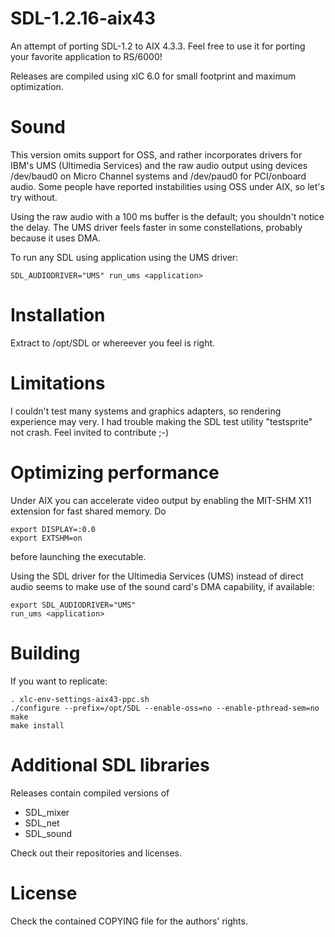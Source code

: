 # SDL-1.2.16-aix43

An attempt of porting SDL-1.2 to AIX 4.3.3.
Feel free to use it for porting your favorite application to RS/6000!

Releases are compiled using xlC 6.0 for small footprint and maximum optimization.

# Sound
This version omits support for OSS, and rather incorporates drivers for IBM's UMS (Ultimedia Services) and the raw audio output using devices /dev/baud0 on Micro Channel systems and /dev/paud0 for PCI/onboard audio. 
Some people have reported instabilities using OSS under AIX, so let's try without.

Using the raw audio with a 100 ms buffer is the default; you shouldn't notice the delay.
The UMS driver feels faster in some constellations, probably because it uses DMA.

To run any SDL using application using the UMS driver:

```
SDL_AUDIODRIVER="UMS" run_ums <application>
```

# Installation

Extract to /opt/SDL or whereever you feel is right.

# Limitations

I couldn't test many systems and graphics adapters, so rendering experience may very.
I had trouble making the SDL test utility "testsprite" not crash.
Feel invited to contribute ;-)


# Optimizing performance

Under AIX you can accelerate video output by enabling the MIT-SHM X11 extension for fast shared memory. Do
```
export DISPLAY=:0.0
export EXTSHM=on
```
before launching the executable.

Using the SDL driver for the Ultimedia Services (UMS) instead of direct audio seems to make use of the sound card's DMA capability, if available:
```
export SDL_AUDIODRIVER="UMS"
run_ums <application>
```

# Building

If you want to replicate:

```
. xlc-env-settings-aix43-ppc.sh
./configure --prefix=/opt/SDL --enable-oss=no --enable-pthread-sem=no
make
make install
```

# Additional SDL libraries
Releases contain compiled versions of
 - SDL_mixer
 - SDL_net
 - SDL_sound

Check out their repositories and licenses.

# License
Check the contained COPYING file for the authors' rights.
